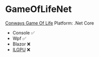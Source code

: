 # GameOfLifeNet
[Conways Game Of Life](https://en.wikipedia.org/wiki/Conway%27s_Game_of_Life) 
Platform: .Net Core
- Console :white_check_mark:
- Wpf :white_check_mark:
- Blazor :x:
- [ILGPU](https://github.com/m4rs-mt/ILGPU) :x:
